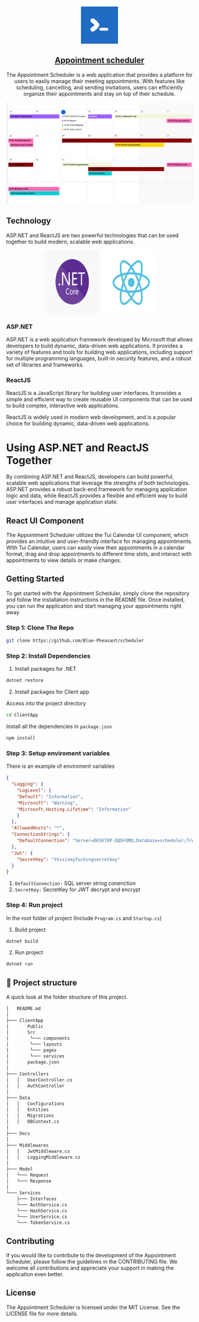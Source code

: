 <p align="center">
  <a href="https://github.com/Blue-Pheasant/Odoo-connector">
    <img alt="Appointment schedule" src="./Docs/images/tabler.png" width="100" />
    <h2 align="center">Appointment scheduler</h2>
  </a>
</p> 
<p align="center">The Appointment Scheduler is a web application that provides a platform for users to easily manage their meeting appointments. With features like scheduling, cancelling, and sending invitations, users can efficiently organize their appointments and stay on top of their schedule.</p>

![Site Preview](./Docs/images/scheduler.png)
## Technology
ASP.NET and ReactJS are two powerful technologies that can be used together to build modern, scalable web applications.


<p align="center">
  <img src="./Docs/images/technology.png" alt="Technology" width="300" height="170">
</p>

### ASP.NET
ASP.NET is a web application framework developed by Microsoft that allows developers to build dynamic, data-driven web applications. It provides a variety of features and tools for building web applications, including support for multiple programming languages, built-in security features, and a robust set of libraries and frameworks.

### ReactJS
ReactJS is a JavaScript library for building user interfaces. It provides a simple and efficient way to create reusable UI components that can be used to build complex, interactive web applications.

ReactJS is widely used in modern web development, and is a popular choice for building dynamic, data-driven web applications.

# Using ASP.NET and ReactJS Together
By combining ASP.NET and ReactJS, developers can build powerful, scalable web applications that leverage the strengths of both technologies. ASP.NET provides a robust back-end framework for managing application logic and data, while ReactJS provides a flexible and efficient way to build user interfaces and manage application state.


## React UI Component
The Appointment Scheduler utilizes the Tui Calendar UI component, which provides an intuitive and user-friendly interface for managing appointments. With Tui Calendar, users can easily view their appointments in a calendar format, drag and drop appointments to different time slots, and interact with appointments to view details or make changes.

## Getting Started
To get started with the Appointment Scheduler, simply clone the repository and follow the installation instructions in the README file. Once installed, you can run the application and start managing your appointments right away.

### Step 1: Clone The Repo

```bash
git clone https://github.com/Blue-Pheasant/scheduler
```

### Step 2: Install Dependencies
1. Install packages for .NET

```bash
dotnet restore
```

2. Install packages for Client app

Access into the project directory

```bash
cd ClientApp
```

Install all the dependencies in `package.json`

```bash
npm install
```

### Step 3: Setup enviroment variables
There is an example of enviroment variables

```json
{
  "Logging": {
    "LogLevel": {
    "Default": "Information",
    "Microsoft": "Warning",
    "Microsoft.Hosting.Lifetime": "Information"
    }
  },
  "AllowedHosts": "*",
  "ConnectionStrings": {
    "DefaultConnection": "Server=DESKTOP-DQ5FOMQ;Database=scheduler;Trusted_Connection=True;"
  },
  "Jwt": {
    "SecretKey": "thisismyfuckingsecretkey"
  }
}
```

1. `DefaultConnection:` SQL server string conenction
2. `SecretKey:` SecretKey for JWT decrypt and encrypt

### Step 4: Run project

In the root folder of project (Include `Program.cs` and `Startup.cs`)

1. Build project

```bash
dotnet build
```

2. Run project

```bash
dotnet run
```

## :open_file_folder: Project structure

A quick look at the folder structure of this project.

    │   README.md
    │
    ├─── ClientApp
    │       Public      
    │       Src
    |        └─── components
    │        └─── layouts  
    |        └─── pages
    |        └─── services
    │       package.json  
    │
    ├─── Controllers
    │   │   UserController.cs       
    │   │   AuthController
    │
    ├─── Data
    │   │   Configurations       
    │   │   Entities
    │   │   Migrations       
    │   │   DBContext.cs
    |
    ├─── Docs
    │
    ├─── Middlewares
    │   │   JwtMiddleware.cs
    │   │   LoggingMiddleware.cs
    │
    ├─── Model
    │   └─── Request
    │   └─── Response
    |
    └─── Services
        ├─── Interfaces
        └─── AuthService.cs
        └─── HashService.cs
        └─── UserService.cs
        └─── TokenService.cs


## Contributing
If you would like to contribute to the development of the Appointment Scheduler, please follow the guidelines in the CONTRIBUTING file. We welcome all contributions and appreciate your support in making the application even better.

## License
The Appointment Scheduler is licensed under the MIT License. See the LICENSE file for more details.
